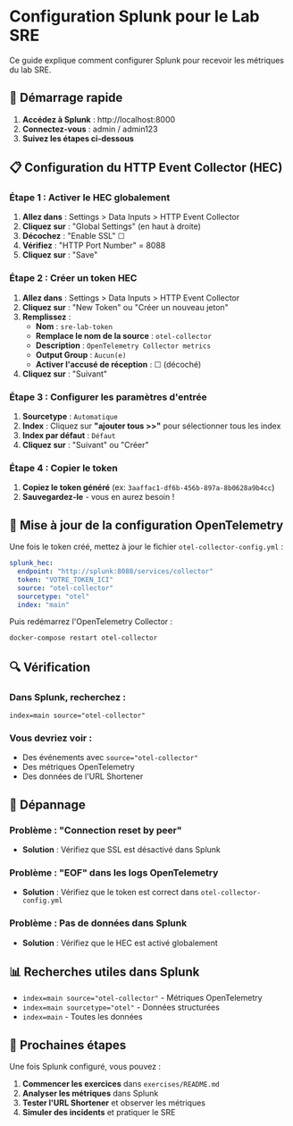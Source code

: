# Configuration Splunk pour le Lab SRE

Ce guide explique comment configurer Splunk pour recevoir les métriques du lab SRE.

## 🚀 Démarrage rapide

1. **Accédez à Splunk** : http://localhost:8000
2. **Connectez-vous** : admin / admin123
3. **Suivez les étapes ci-dessous**

## 📋 Configuration du HTTP Event Collector (HEC)

### Étape 1 : Activer le HEC globalement

1. **Allez dans** : Settings > Data Inputs > HTTP Event Collector
2. **Cliquez sur** : "Global Settings" (en haut à droite)
3. **Décochez** : "Enable SSL" ☐
4. **Vérifiez** : "HTTP Port Number" = 8088
5. **Cliquez sur** : "Save"

### Étape 2 : Créer un token HEC

1. **Allez dans** : Settings > Data Inputs > HTTP Event Collector
2. **Cliquez sur** : "New Token" ou "Créer un nouveau jeton"
3. **Remplissez** :
   - **Nom** : `sre-lab-token`
   - **Remplace le nom de la source** : `otel-collector`
   - **Description** : `OpenTelemetry Collector metrics`
   - **Output Group** : `Aucun(e)`
   - **Activer l'accusé de réception** : ☐ (décoché)
4. **Cliquez sur** : "Suivant"

### Étape 3 : Configurer les paramètres d'entrée

1. **Sourcetype** : `Automatique`
2. **Index** : Cliquez sur **"ajouter tous >>"** pour sélectionner tous les index
3. **Index par défaut** : `Défaut`
4. **Cliquez sur** : "Suivant" ou "Créer"

### Étape 4 : Copier le token

1. **Copiez le token généré** (ex: `3aaffac1-df6b-456b-897a-8b0628a9b4cc`)
2. **Sauvegardez-le** - vous en aurez besoin !

## 🔧 Mise à jour de la configuration OpenTelemetry

Une fois le token créé, mettez à jour le fichier `otel-collector-config.yml` :

```yaml
splunk_hec:
  endpoint: "http://splunk:8088/services/collector"
  token: "VOTRE_TOKEN_ICI"
  source: "otel-collector"
  sourcetype: "otel"
  index: "main"
```

Puis redémarrez l'OpenTelemetry Collector :

```bash
docker-compose restart otel-collector
```

## 🔍 Vérification

### Dans Splunk, recherchez :
```
index=main source="otel-collector"
```

### Vous devriez voir :
- Des événements avec `source="otel-collector"`
- Des métriques OpenTelemetry
- Des données de l'URL Shortener

## 🚨 Dépannage

### Problème : "Connection reset by peer"
- **Solution** : Vérifiez que SSL est désactivé dans Splunk

### Problème : "EOF" dans les logs OpenTelemetry
- **Solution** : Vérifiez que le token est correct dans `otel-collector-config.yml`

### Problème : Pas de données dans Splunk
- **Solution** : Vérifiez que le HEC est activé globalement

## 📊 Recherches utiles dans Splunk

- `index=main source="otel-collector"` - Métriques OpenTelemetry
- `index=main sourcetype="otel"` - Données structurées
- `index=main` - Toutes les données

## 🎯 Prochaines étapes

Une fois Splunk configuré, vous pouvez :
1. **Commencer les exercices** dans `exercises/README.md`
2. **Analyser les métriques** dans Splunk
3. **Tester l'URL Shortener** et observer les métriques
4. **Simuler des incidents** et pratiquer le SRE

